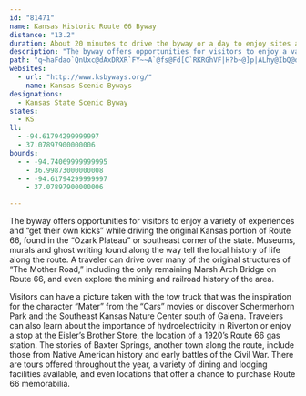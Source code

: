 ```yaml
---
id: "81471"
name: Kansas Historic Route 66 Byway
distance: "13.2"
duration: About 20 minutes to drive the byway or a day to enjoy sites along the byway.
description: "The byway offers opportunities for visitors to enjoy a variety of experiences and “get their own kicks” while driving the original Kansas portion of Route 66, found in the “Ozark Plateau” or southeast corner of the state. Museums, murals and ghost writing found along the way tell the local history of life along the route. A traveler can drive over many of the original structures of “The Mother Road,” including the only remaining Marsh Arch Bridge on Route 66, and even explore the mining and railroad history of the area."
path: "q~haFdao`QnUxc@dAxDRXR`FY~~A`@fs@Fd[C`RKRGhVF|H?b~@]p|ALhy@IbQ@dIHn@IrOAnh@?jGX`HO`Cw@lC{A|CnRdV~gAvhAbCzBlCzBfHdEvCtArDtAbEfAbJdBpBRbKf@dmAgC|CKjKqAxESlHVdM?xsAnE~Pb@bX@nCVvBj@hEnClBjBlExGrDpDhBbA|Bx@lD^dNIfNH"
websites:
  - url: "http://www.ksbyways.org/"
    name: Kansas Scenic Byways
designations:
  - Kansas State Scenic Byway
states:
  - KS
ll:
  - -94.61794299999997
  - 37.07897900000006
bounds:
  - - -94.74069999999995
    - 36.99873000000008
  - - -94.61794299999997
    - 37.07897900000006

---
```


The byway offers opportunities for visitors to enjoy a variety of experiences and “get their own kicks” while driving the original Kansas portion of Route 66, found in the “Ozark Plateau” or southeast corner of the state. Museums, murals and ghost writing found along the way tell the local history of life along the route. A traveler can drive over many of the original structures of “The Mother Road,” including the only remaining Marsh Arch Bridge on Route 66, and even explore the mining and railroad history of the area.

Visitors can have a picture taken with the tow truck that was the inspiration for the character “Mater” from the “Cars” movies or discover Schermerhorn Park and the
Southeast Kansas Nature Center south of Galena. Travelers can also learn about the importance of hydroelectricity in Riverton or enjoy a stop at the Eisler’s Brother Store, the location of a 1920’s Route 66 gas station. The stories of Baxter Springs, another town along the route, include those from Native American history and early battles of the Civil War. There are tours offered throughout the year, a variety of dining and lodging facilities available, and even locations that offer a chance to purchase Route 66 memorabilia.
